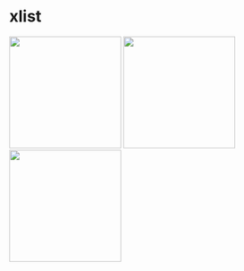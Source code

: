 # xlist

<a href='https://apps.apple.com/cn/app/id6448833200'><image src='https://xlist.site/assets/images/app-store-badge.png' width='200' /></a>
<a href='https://play.google.com/store/apps/details?id=io.xlist'><image src='https://xlist.site/assets/images/google-play-badge.png' width='200' /></a>
<a href='https://github.com/xlist-io/xlist/releases'><image src='https://xlist.site/assets/images/android-apk-badge.png' width='200' /></a>

